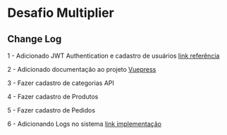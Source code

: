 # Desafio Multiplier

## Change Log

1 - Adicionado JWT Authentication e cadastro de usuários [link referência](https://blog.pusher.com/laravel-jwt/)

2 - Adicionado documentação ao projeto [Vuepress](https://vuepress.vuejs.org/)

3 - Fazer cadastro de categorias API

4 - Fazer cadastro de Produtos

5 - Fazer cadastro de Pedidos

6 - Adicionando Logs no sistema [link implementação](https://github.com/itelmenko/laravel-mysql-logger)
